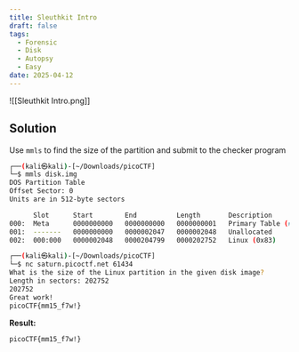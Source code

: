 ```yaml
---
title: Sleuthkit Intro
draft: false
tags:
  - Forensic
  - Disk
  - Autopsy
  - Easy
date: 2025-04-12
---
```

![[Sleuthkit Intro.png]]
## Solution 
Use `mmls` to find the size of the partition and submit to the checker program

```bash
┌──(kali㉿kali)-[~/Downloads/picoCTF]
└─$ mmls disk.img              
DOS Partition Table
Offset Sector: 0
Units are in 512-byte sectors

      Slot      Start        End          Length       Description
000:  Meta      0000000000   0000000000   0000000001   Primary Table (#0)
001:  -------   0000000000   0000002047   0000002048   Unallocated
002:  000:000   0000002048   0000204799   0000202752   Linux (0x83)

┌──(kali㉿kali)-[~/Downloads/picoCTF]
└─$ nc saturn.picoctf.net 61434
What is the size of the Linux partition in the given disk image?
Length in sectors: 202752
202752
Great work!
picoCTF{mm15_f7w!}
```


**Result:**
```text
picoCTF{mm15_f7w!}
```
